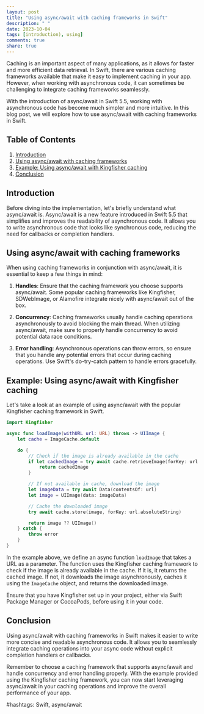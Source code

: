 ```yaml
---
layout: post
title: "Using async/await with caching frameworks in Swift"
description: " "
date: 2023-10-04
tags: [introduction), using]
comments: true
share: true
---
```


Caching is an important aspect of many applications, as it allows for faster and more efficient data retrieval. In Swift, there are various caching frameworks available that make it easy to implement caching in your app. However, when working with asynchronous code, it can sometimes be challenging to integrate caching frameworks seamlessly.

With the introduction of async/await in Swift 5.5, working with asynchronous code has become much simpler and more intuitive. In this blog post, we will explore how to use async/await with caching frameworks in Swift.

## Table of Contents
1. [Introduction](#introduction)
2. [Using async/await with caching frameworks](#using-async-await-with-caching-frameworks)
3. [Example: Using async/await with Kingfisher caching](#example-using-async-await-with-kingfisher-caching)
4. [Conclusion](#conclusion)

## Introduction

Before diving into the implementation, let's briefly understand what async/await is. Async/await is a new feature introduced in Swift 5.5 that simplifies and improves the readability of asynchronous code. It allows you to write asynchronous code that looks like synchronous code, reducing the need for callbacks or completion handlers.

## Using async/await with caching frameworks

When using caching frameworks in conjunction with async/await, it is essential to keep a few things in mind:

1. **Handles**: Ensure that the caching framework you choose supports async/await. Some popular caching frameworks like Kingfisher, SDWebImage, or Alamofire integrate nicely with async/await out of the box.

2. **Concurrency**: Caching frameworks usually handle caching operations asynchronously to avoid blocking the main thread. When utilizing async/await, make sure to properly handle concurrency to avoid potential data race conditions.

3. **Error handling**: Asynchronous operations can throw errors, so ensure that you handle any potential errors that occur during caching operations. Use Swift's do-try-catch pattern to handle errors gracefully.

## Example: Using async/await with Kingfisher caching

Let's take a look at an example of using async/await with the popular Kingfisher caching framework in Swift.

```swift
import Kingfisher

async func loadImage(withURL url: URL) throws -> UIImage {
    let cache = ImageCache.default

    do {
        // Check if the image is already available in the cache
        if let cachedImage = try await cache.retrieveImage(forKey: url.absoluteString) {
            return cachedImage
        }

        // If not available in cache, download the image
        let imageData = try await Data(contentsOf: url)
        let image = UIImage(data: imageData)

        // Cache the downloaded image
        try await cache.store(image, forKey: url.absoluteString)

        return image ?? UIImage()
    } catch {
        throw error
    }
}
```

In the example above, we define an async function `loadImage` that takes a URL as a parameter. The function uses the Kingfisher caching framework to check if the image is already available in the cache. If it is, it returns the cached image. If not, it downloads the image asynchronously, caches it using the `ImageCache` object, and returns the downloaded image.

Ensure that you have Kingfisher set up in your project, either via Swift Package Manager or CocoaPods, before using it in your code.

## Conclusion

Using async/await with caching frameworks in Swift makes it easier to write more concise and readable asynchronous code. It allows you to seamlessly integrate caching operations into your async code without explicit completion handlers or callbacks.

Remember to choose a caching framework that supports async/await and handle concurrency and error handling properly. With the example provided using the Kingfisher caching framework, you can now start leveraging async/await in your caching operations and improve the overall performance of your app.

#hashtags: Swift, async/await